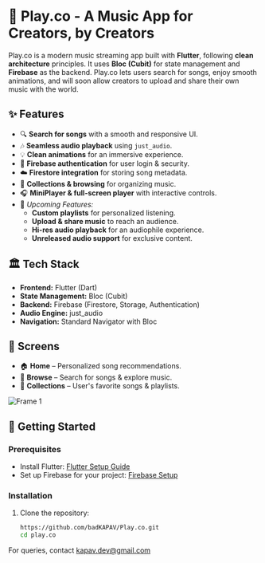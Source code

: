 # 🎵 Play.co - A Music App for Creators, by Creators

Play.co is a modern music streaming app built with **Flutter**, following **clean architecture** principles. It uses **Bloc (Cubit)** for state management and **Firebase** as the backend. Play.co lets users search for songs, enjoy smooth animations, and will soon allow creators to upload and share their own music with the world.

## ✨ Features

- 🔍 **Search for songs** with a smooth and responsive UI.
- 🎶 **Seamless audio playback** using `just_audio`.
- 💡 **Clean animations** for an immersive experience.
- 🔐 **Firebase authentication** for user login & security.
- ☁️ **Firestore integration** for storing song metadata.
- 📁 **Collections & browsing** for organizing music.
- 🎧 **MiniPlayer & full-screen player** with interactive controls.
- 🚀 *Upcoming Features:*
  - **Custom playlists** for personalized listening.
  - **Upload & share music** to reach an audience.
  - **Hi-res audio playback** for an audiophile experience.
  - **Unreleased audio support** for exclusive content.

## 🏛️ Tech Stack

- **Frontend:** Flutter (Dart)
- **State Management:** Bloc (Cubit)
- **Backend:** Firebase (Firestore, Storage, Authentication)
- **Audio Engine:** just_audio
- **Navigation:** Standard Navigator with Bloc

## 📱 Screens

- 🏠 **Home** – Personalized song recommendations.
- 🔎 **Browse** – Search for songs & explore music.
- 📂 **Collections** – User's favorite songs & playlists.

![Frame 1](https://github.com/user-attachments/assets/bf0279d3-ad69-4958-a007-31f1b58ada46)

## 🚀 Getting Started

### Prerequisites
- Install Flutter: [Flutter Setup Guide](https://flutter.dev/docs/get-started/install)
- Set up Firebase for your project: [Firebase Setup](https://firebase.google.com/docs/flutter/setup)

### Installation
1. Clone the repository:
   ```sh
   https://github.com/badKAPAV/Play.co.git
   cd play.co

For queries, contact kapav.dev@gmail.com
